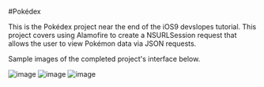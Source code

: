 #Pokédex

This is the Pokédex project near the end of the iOS9 devslopes tutorial. This project covers using Alamofire to create a NSURLSession request that allows the user to view Pokémon data via JSON requests.

Sample images of the completed project's interface below.

![image](https://github.com/toracross/pokedex/blob/pokedex-images/pokedex1.png)
![image](https://github.com/toracross/pokedex/blob/pokedex-images/pokedex2.png)
![image](https://github.com/toracross/pokedex/blob/pokedex-images/pokedex3.png)
